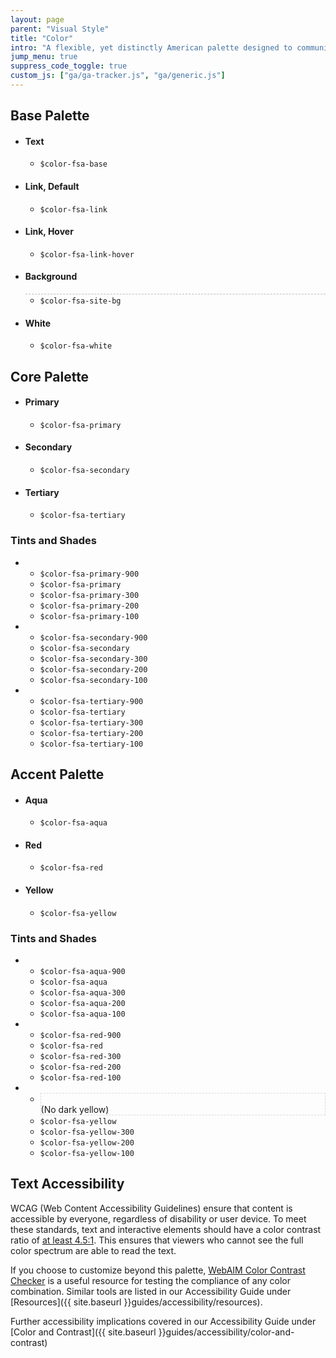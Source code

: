 ```yaml
---
layout: page
parent: "Visual Style"
title: "Color"
intro: "A flexible, yet distinctly American palette designed to communicate warmth and trustworthiness while meeting the highest standards of 508 color contrast requirements."
jump_menu: true
suppress_code_toggle: true
custom_js: ["ga/ga-tracker.js", "ga/generic.js"]
---
```


## Base Palette

<ul class="docs__attr-list">
  <li class="docs__attr-list__item">
    <h4 class="docs__sub_style">Text</h4>
    <div class="docs__attr-list__swatch fsa-bg--tertiary-900"></div>
    <ul class="docs__attr-list__attr">
      <li class="docs__attr-list__attr-item" title="Sass Variable"><code>$color-fsa-base</code></li>
    </ul>
  </li>
  <li class="docs__attr-list__item">
    <h4 class="docs__sub_style">Link, Default</h4>
    <div class="docs__attr-list__swatch color-fsa-link"></div>
    <ul class="docs__attr-list__attr">
      <li class="docs__attr-list__attr-item" title="Sass Variable"><code>$color-fsa-link</code></li>
    </ul>
  </li>
  <li class="docs__attr-list__item">
    <h4 class="docs__sub_style">Link, Hover</h4>
    <div class="docs__attr-list__swatch fsa-bg--secondary-900"></div>
    <ul class="docs__attr-list__attr">
      <li class="docs__attr-list__attr-item" title="Sass Variable"><code>$color-fsa-link-hover</code></li>
    </ul>
  </li>
  <li class="docs__attr-list__item">
    <h4 class="docs__sub_style">Background</h4>
    <div class="docs__attr-list__swatch fsa-bg--base" style="border: 1px dashed #DBDAD9;"></div>
    <ul class="docs__attr-list__attr">
      <li class="docs__attr-list__attr-item" title="Sass Variable"><code>$color-fsa-site-bg</code></li>
    </ul>
  </li>
  <li class="docs__attr-list__item">
    <h4 class="docs__sub_style">White</h4>
    <div class="docs__attr-list__swatch fsa-bg--white"></div>
    <ul class="docs__attr-list__attr">
      <li class="docs__attr-list__attr-item" title="Sass Variable"><code>$color-fsa-white</code></li>
    </ul>
  </li>
</ul>

## Core Palette

<ul class="docs__attr-list">
  <li class="docs__attr-list__item">
    <h4 class="docs__sub_style">Primary</h4>
    <div class="docs__attr-list__swatch fsa-bg--primary"></div>
    <ul class="docs__attr-list__attr">
      <li class="docs__attr-list__attr-item"><code>$color-fsa-primary</code></li>
    </ul>
  </li>
  <li class="docs__attr-list__item">
    <h4 class="docs__sub_style">Secondary</h4>
    <div class="docs__attr-list__swatch fsa-bg--secondary"></div>
    <ul class="docs__attr-list__attr">
      <li class="docs__attr-list__attr-item"><code>$color-fsa-secondary</code></li>
    </ul>
  </li>
  <li class="docs__attr-list__item">
    <h4 class="docs__sub_style">Tertiary</h4>
    <div class="docs__attr-list__swatch fsa-bg--tertiary"></div>
    <ul class="docs__attr-list__attr">
      <li class="docs__attr-list__attr-item"><code>$color-fsa-tertiary</code></li>
    </ul>
  </li>
</ul>

### Tints and Shades

<ul class="docs__attr-list">
  <li class="docs__attr-list__item">
    <ul class="docs__swatch-list docs__swatch-list--primary">
      <li class="docs__swatch-list__item fsa-bg--primary-900"><code>$color-fsa-primary-900</code></li>
      <li class="docs__swatch-list__item docs__swatch-list__item--main fsa-bg--primary"><code>$color-fsa-primary</code></li>
      <li class="docs__swatch-list__item fsa-bg--primary-300"><code>$color-fsa-primary-300</code></li>
      <li class="docs__swatch-list__item fsa-bg--primary-200"><code class="fsa-color--tertiary-900">$color-fsa-primary-200</code></li>
      <li class="docs__swatch-list__item fsa-bg--primary-100"><code class="fsa-color--tertiary-900">$color-fsa-primary-100</code></li>
    </ul>
  </li>
  <li class="docs__attr-list__item">
    <ul class="docs__swatch-list docs__swatch-list--secondary">
      <li class="docs__swatch-list__item fsa-bg--secondary-900"><code>$color-fsa-secondary-900</code></li>
      <li class="docs__swatch-list__item docs__swatch-list__item--main fsa-bg--secondary"><code>$color-fsa-secondary</code></li>
      <li class="docs__swatch-list__item fsa-bg--secondary-300"><code>$color-fsa-secondary-300</code></li>
      <li class="docs__swatch-list__item fsa-bg--secondary-200"><code class="fsa-color--tertiary-900">$color-fsa-secondary-200</code></li>
      <li class="docs__swatch-list__item fsa-bg--secondary-100"><code class="fsa-color--tertiary-900">$color-fsa-secondary-100</code></li>
    </ul>
  </li>
  <li class="docs__attr-list__item">
    <ul class="docs__swatch-list docs__swatch-list--tertiary">
      <li class="docs__swatch-list__item fsa-bg--tertiary-900"><code>$color-fsa-tertiary-900</code></li>
      <li class="docs__swatch-list__item docs__swatch-list__item--main fsa-bg--tertiary"><code>$color-fsa-tertiary</code></li>
      <li class="docs__swatch-list__item fsa-bg--tertiary-300"><code>$color-fsa-tertiary-300</code></li>
      <li class="docs__swatch-list__item fsa-bg--tertiary-200"><code class="fsa-color--tertiary-900">$color-fsa-tertiary-200</code></li>
      <li class="docs__swatch-list__item fsa-bg--tertiary-100"><code class="fsa-color--tertiary-900">$color-fsa-tertiary-100</code></li>
    </ul>
  </li>
</ul>

## Accent Palette

<ul class="docs__attr-list">
  <li class="docs__attr-list__item">
    <h4 class="docs__sub_style">Aqua</h4>
    <div class="docs__attr-list__swatch fsa-bg--aqua"></div>
    <ul class="docs__attr-list__attr">
      <li class="docs__attr-list__attr-item"><code>$color-fsa-aqua</code></li>
    </ul>
  </li>
  <li class="docs__attr-list__item">
    <h4 class="docs__sub_style">Red</h4>
    <div class="docs__attr-list__swatch fsa-bg--red"></div>
    <ul class="docs__attr-list__attr">
      <li class="docs__attr-list__attr-item"><code>$color-fsa-red</code></li>
    </ul>
  </li>
  <li class="docs__attr-list__item">
    <h4 class="docs__sub_style">Yellow</h4>
    <div class="docs__attr-list__swatch fsa-bg--yellow"></div>
    <ul class="docs__attr-list__attr">
      <li class="docs__attr-list__attr-item"><code>$color-fsa-yellow</code></li>
    </ul>
  </li>
</ul>

### Tints and Shades

<ul class="docs__attr-list">
  <li class="docs__attr-list__item">
    <ul class="docs__swatch-list docs__swatch-list--aqua">
      <li class="docs__swatch-list__item fsa-bg--aqua-900"><code>$color-fsa-aqua-900</code></li>
      <li class="docs__swatch-list__item docs__swatch-list__item--main fsa-bg--aqua"><code>$color-fsa-aqua</code></li>
      <li class="docs__swatch-list__item fsa-bg--aqua-300"><code class="fsa-color--tertiary-900">$color-fsa-aqua-300</code></li>
      <li class="docs__swatch-list__item fsa-bg--aqua-200"><code class="fsa-color--tertiary-900">$color-fsa-aqua-200</code></li>
      <li class="docs__swatch-list__item fsa-bg--aqua-100"><code class="fsa-color--tertiary-900">$color-fsa-aqua-100</code></li>
    </ul>
  </li>
  <li class="docs__attr-list__item">
    <ul class="docs__swatch-list docs__swatch-list--red">
      <li class="docs__swatch-list__item fsa-bg--red-900"><code>$color-fsa-red-900</code></li>
      <li class="docs__swatch-list__item docs__swatch-list__item--main fsa-bg--red"><code>$color-fsa-red</code></li>
      <li class="docs__swatch-list__item fsa-bg--red-300"><code class="fsa-color--tertiary-900">$color-fsa-red-300</code></li>
      <li class="docs__swatch-list__item fsa-bg--red-200"><code class="fsa-color--tertiary-900">$color-fsa-red-200</code></li>
      <li class="docs__swatch-list__item fsa-bg--red-100"><code class="fsa-color--tertiary-900">$color-fsa-red-100</code></li>
    </ul>
  </li>
  <li class="docs__attr-list__item">
    <ul class="docs__swatch-list docs__swatch-list--yellow">
      <li class="docs__swatch-list__item color-fsa-blank" style="border: 1px dashed #DBDAD9;">
        &nbsp;
        <div class="docs__swatch-list__value fsa-color--tertiary-300" role="presentation">(No dark yellow)</div>
      </li>
      <li class="docs__swatch-list__item docs__swatch-list__item--main fsa-bg--yellow"><code class="fsa-color--tertiary-900">$color-fsa-yellow</code></li>
      <li class="docs__swatch-list__item fsa-bg--yellow-300"><code class="fsa-color--tertiary-900">$color-fsa-yellow-300</code></li>
      <li class="docs__swatch-list__item fsa-bg--yellow-200"><code class="fsa-color--tertiary-900">$color-fsa-yellow-200</code></li>
      <li class="docs__swatch-list__item fsa-bg--yellow-100"><code class="fsa-color--tertiary-900">$color-fsa-yellow-100</code></li>
    </ul>
  </li>
</ul>

## Text Accessibility

WCAG (Web Content Accessibility Guidelines) ensure that content is accessible by everyone, regardless of disability or user device. To meet these standards, text and interactive elements should have a color contrast ratio of [at least 4.5:1](http://www.w3.org/TR/UNDERSTANDING-WCAG20/visual-audio-contrast-contrast.html). This ensures that viewers who cannot see the full color spectrum are able to read the text.

If you choose to customize beyond this palette, [WebAIM Color Contrast Checker](http://webaim.org/resources/contrastchecker/) is a useful resource for testing the compliance of any color combination. Similar tools are listed in our Accessibility Guide under [Resources]({{ site.baseurl }}guides/accessibility/resources).

Further accessibility implications covered in our Accessibility Guide under [Color and Contrast]({{ site.baseurl }}guides/accessibility/color-and-contrast)